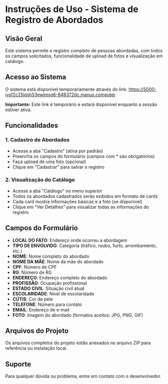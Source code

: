 # Instruções de Uso - Sistema de Registro de Abordados

## Visão Geral
Este sistema permite o registro completo de pessoas abordadas, com todos os campos solicitados, funcionalidade de upload de fotos e visualização em catálogo.

## Acesso ao Sistema
O sistema está disponível temporariamente através do link:
https://5000-iysf2c25lqsh53ewlmxq6-848372dc.manus.computer

**Importante:** Este link é temporário e estará disponível enquanto a sessão estiver ativa.

## Funcionalidades

### 1. Cadastro de Abordados
- Acesse a aba "Cadastro" (ativa por padrão)
- Preencha os campos do formulário (campos com * são obrigatórios)
- Faça upload de uma foto (opcional)
- Clique em "Cadastrar" para salvar o registro

### 2. Visualização do Catálogo
- Acesse a aba "Catálogo" no menu superior
- Todos os abordados cadastrados serão exibidos em formato de cards
- Cada card mostra informações básicas e a foto (se disponível)
- Clique em "Ver Detalhes" para visualizar todas as informações do registro

## Campos do Formulário
- **LOCAL DO FATO**: Endereço onde ocorreu a abordagem
- **TIPO DE ENVOLVIDO**: Categoria (tráfico, roubo, furto, arrombamento, etc.)
- **NOME**: Nome completo do abordado
- **NOME DA MÃE**: Nome da mãe do abordado
- **CPF**: Número de CPF
- **RG**: Número de RG
- **ENDEREÇO**: Endereço completo do abordado
- **PROFISSÃO**: Ocupação profissional
- **ESTADO CIVIL**: Situação civil atual
- **ESCOLARIDADE**: Nível de escolaridade
- **CÚTIS**: Cor da pele
- **TELEFONE**: Número para contato
- **EMAIL**: Endereço de e-mail
- **FOTO**: Imagem do abordado (formatos aceitos: JPG, PNG, GIF)

## Arquivos do Projeto
Os arquivos completos do projeto estão anexados no arquivo ZIP para referência ou instalação local.

## Suporte
Para qualquer dúvida ou problema, entre em contato com o desenvolvedor.
